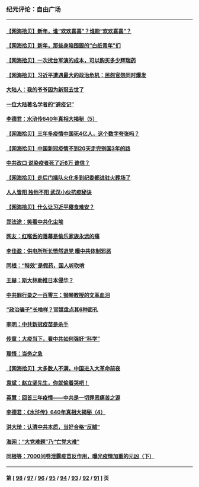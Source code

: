 ### 纪元评论：自由广场
---
#### [【网海拾贝】新年，谁“欢欢喜喜”？谁能“欢欢喜喜”？](../../pages/nsc993/n13914632.md) 
#### [【网海拾贝】新年，那些身陷囹圄的“白纸青年”们](../../pages/nsc993/n13914082.md) 
#### [【网海拾贝】一次扰台军演的成本，可以购买多少辉瑞药](../../pages/nsc993/n13913014.md) 
#### [【网海拾贝】习近平遭遇最大的政治危机：民怨官怨同时爆发](../../pages/nsc993/n13912209.md) 
#### [大陆人：我的爷爷因为新冠去世了](../../pages/nsc993/n13911813.md) 
#### [一位大陆著名学者的“避疫记”](../../pages/nsc993/n13910818.md) 
#### [李德君：水浒传640年真相大揭秘（5）](../../pages/nsc993/n13910762.md) 
#### [【网海拾贝】三年多疫情中国死4亿人，这个数字夸张吗？](../../pages/nsc993/n13910014.md) 
#### [【网海拾贝】中国新冠疫情不到20天走完别国3年的路](../../pages/nsc993/n13909874.md) 
#### [中共改口 说染疫者死了近6万 谁信？](../../pages/nsc993/n13909190.md) 
#### [【网海拾贝】走后门插队火化多到纪委都进驻火葬场了](../../pages/nsc993/n13908847.md) 
#### [人人皆阳 独他不阳 武汉小伙抗疫秘诀](../../pages/nsc993/n13908649.md) 
#### [【网海拾贝】什么让习近平寝食难安？](../../pages/nsc993/n13907971.md) 
#### [郑法途：笑看中共化尘埃](../../pages/nsc993/n13908320.md) 
#### [网友：红喉舌的落幕是偷乐家族永远的痛](../../pages/nsc993/n13907887.md) 
#### [李佳盈：供电所所长愤然退党 曝中共体制邪恶](../../pages/nsc993/n13907773.md) 
#### [同根：“特效”是假药，国人听吹哨](../../pages/nsc993/n13907441.md) 
#### [王赫：斯大林助推日本侵华？](../../pages/nsc993/n13907493.md) 
#### [中共罪行录之一百零三：钢琴教授的文革血泪](../../pages/nsc993/n13907424.md) 
#### [“政治骗子”长啥样？官媒盘点其6种面孔](../../pages/nsc993/n13907349.md) 
#### [李明：中共新冠疫苗是杀手](../../pages/nsc993/n13906803.md) 
#### [传童：大疫当下，看中共如何强奸“科学”](../../pages/nsc993/n13906819.md) 
#### [理悟：当务之急](../../pages/nsc993/n13906801.md) 
#### [【网海拾贝】大多数人不满，中国进入大革命前夜](../../pages/nsc993/n13906786.md) 
#### [袁斌：赵立坚先生，你就偷着哭吧！](../../pages/nsc993/n13906775.md) 
#### [英慧：回首三年疫情——中共是一切罪恶痛苦之源](../../pages/nsc993/n13906161.md) 
#### [李德君：《水浒传》640年真相大揭秘（4）](../../pages/nsc993/n13906321.md) 
#### [洪大琦：认清中共本质，当好合格“反贼”](../../pages/nsc993/n13905942.md) 
#### [海网：“大党难题”乃“亡党大难”](../../pages/nsc993/n13905910.md) 
#### [同根等：7000问卷泄露疫苗反作用，曝光疫情加重的元凶（下）](../../pages/nsc993/n13905251.md) 

---
#### 第 [ [98](./98.md) / [97](./97.md) / [96](./96.md) / [95](./95.md) / [94](./94.md) / [93](./93.md) / [92](./92.md) / [91](./91.md) ] 页

